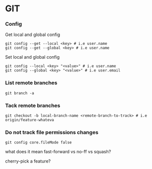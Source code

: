 # GIT

### Config
Get local and global config
```shell
git config --get --local <key> # i.e user.name
git config --get --global <key> # i.e user.name
```
Set local and global config
```shell
git config --local <key> "<value>" # i.e user.name
git config --global <key> "<value>" # i.e user.email
```

### List remote branches
```shell
git branch -a
```

### Tack remote branches
```shell
git checkout -b local-branch-name <remote-branch-to-track> # i.e origin/feature-whateva
```

### Do not track file permissions changes
```shell
git config core.fileMode false
```

what does it mean fast-forward vs no-ff vs squash?

cherry-pick a feature?